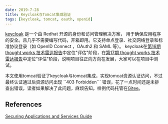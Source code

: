 ```yaml
---
date: 2019-7-28
title: Keycloak与Tomcat集成验证
tags: [keycloak, tomcat, oauth, openid]
---
```


[keycloak](https://www.keycloak.org/) 是一个由 Redhat 开源的身份和访问管理解决方案， 用于确保应用程序的安全。且几乎不需要编写代码，开箱即用。它支持单点登录、社交网络登录和标准协议登录（如 OpenID Connect ，OAuth2 和 SAML 等）。
keycloak在[第16期 thought works 技术雷达报告](https://assets.thoughtworks.com/assets/technology-radar-vol-16-cn.pdf)中定位"评估"阶段，在[第17期 thought works 技术雷达报告](https://assets.thoughtworks.com/assets/technology-radar-vol-17-cn.pdf)中定位"评估"阶段，说明项目往正向方向在发展，大家可以在项目中测试。

本文使用tomcat验证了keycloak与tomcat集成，实现tomcat资源认证访问，不过最终认证通过后资源访问出现 ``403 Forbidden``` 错误，花了一点时间还是未排查出错误，读者如果解决了此问题，麻烦告知。样例代码托管在[Gitee](https://gitee.com/utopiaproject/echo)。

## References

[Securing Applications and Services Guide](https://www.keycloak.org/docs/latest/securing_apps/index.html#_tomcat_adapter)